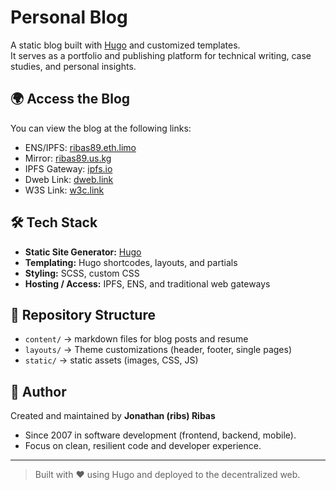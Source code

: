 # Personal Blog

A static blog built with [Hugo](https://gohugo.io/) and customized templates.  
It serves as a portfolio and publishing platform for technical writing, case studies, and personal insights.  

## 🌍 Access the Blog

You can view the blog at the following links:  

- ENS/IPFS: [ribas89.eth.limo](https://ribas89.eth.limo)  
- Mirror: [ribas89.us.kg](https://ribas89.us.kg)  
- IPFS Gateway: [ipfs.io](https://ipfs.io/ipns/k51qzi5uqu5dj1chhvgfyv3ifspo0uz53ujl0e70ikb8fbdupdaoouhp6og02f)  
- Dweb Link: [dweb.link](https://k51qzi5uqu5dj1chhvgfyv3ifspo0uz53ujl0e70ikb8fbdupdaoouhp6og02f.ipns.dweb.link/)  
- W3S Link: [w3c.link](https://k51qzi5uqu5dj1chhvgfyv3ifspo0uz53ujl0e70ikb8fbdupdaoouhp6og02f.ipns.w3s.link/)  

## 🛠️ Tech Stack

- **Static Site Generator:** [Hugo](https://gohugo.io/)  
- **Templating:** Hugo shortcodes, layouts, and partials  
- **Styling:** SCSS, custom CSS  
- **Hosting / Access:** IPFS, ENS, and traditional web gateways  

## 📂 Repository Structure

- `content/` → markdown files for blog posts and resume  
- `layouts/` → Theme customizations (header, footer, single pages)  
- `static/` → static assets (images, CSS, JS)

## 👤 Author

Created and maintained by **Jonathan (ribs) Ribas**  
- Since 2007 in software development (frontend, backend, mobile).  
- Focus on clean, resilient code and developer experience.

---

> Built with ❤️ using Hugo and deployed to the decentralized web.
